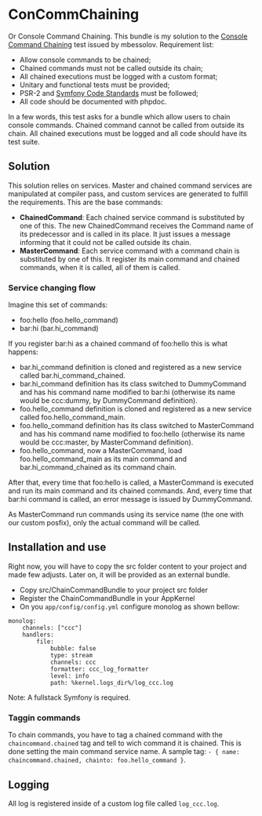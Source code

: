 # ConCommChaining
Or Console Command Chaining. This bundle is my solution to the [Console Command Chaining](https://github.com/mbessolov/test-tasks/blob/master/7.md)
test issued by mbessolov.
Requirement list:
* Allow console commands to be chained;
* Chained commands must not be called outside its chain;
* All chained executions must be logged with a custom format;
* Unitary and functional tests must be provided;
* PSR-2 and [Symfony Code Standards](http://symfony.com/doc/current/contributing/code/standards.html) must be followed;
* All code should be documented with phpdoc.

In a few words, this test asks for a bundle which allow users to chain console commands. Chained command cannot be
called from outside its chain. All chained executions must be logged and all code should have its test suite.

## Solution
This solution relies on services. Master and chained command services are manipulated at compiler pass, and custom services are generated
to fulfill the requirements.
This are the base commands:
* **ChainedCommand**: Each chained service command is substituted by one of this. The new ChainedCommand receives the Command name of its predecessor and is called in its place. It just issues a message informing that it could not be called outside its chain.
* **MasterCommand**: Each service command with a command chain is substituted by one of this. It register its main command and chained commands, when it is called, all of them is called.

### Service changing flow
Imagine this set of commands:
* foo:hello (foo.hello_command)
* bar:hi (bar.hi_command)

If you register bar:hi as a chained command of foo:hello this is what happens:

+ bar.hi_command definition is cloned and registered as a new service called bar.hi_command_chained.
+ bar.hi_command definition has its class switched to DummyCommand and has his command name modified to bar:hi (otherwise its name would be ccc:dummy, by DummyCommand definition).
+ foo.hello_command definition is cloned and registered as a new service called foo.hello_command_main.
+ foo.hello_command definition has its class switched to MasterCommand and has his command name modified to foo:hello (otherwise its name would be ccc:master, by MasterCommand definition).
+ foo.hello_command, now a MasterCommand, load foo.hello_command_main as its main command and bar.hi_command_chained as its command chain.

After that, every time that foo:hello is called, a MasterCommand is executed and run its main command and its chained commands. And, every time
that bar:hi command is called, an error message is issued by DummyCommand.

As MasterCommand run commands using its service name (the one with our custom posfix), only the actual command will be called.

## Installation and use
Right now, you will have to copy the src folder content to your project and made few adjusts. Later on, it will be provided as an external bundle.

* Copy src/ChainCommandBundle to your project src folder
* Register the ChainCommandBundle in your AppKernel
* On you `app/config/config.yml` configure monolog as shown bellow:
```
monolog:
    channels: ["ccc"]
    handlers:
        file:
            bubble: false
            type: stream
            channels: ccc
            formatter: ccc_log_formatter
            level: info
            path: %kernel.logs_dir%/log_ccc.log
```
Note: A fullstack Symfony is required.

### Taggin commands
To chain commands, you have to tag a chained command with the `chaincommand.chained` tag and tell to wich command it is chained. This is
done setting the main command service name. A sample tag: `- { name: chaincommand.chained, chainto: foo.hello_command }`.

## Logging
All log is registered inside of a custom log file called `log_ccc.log`.